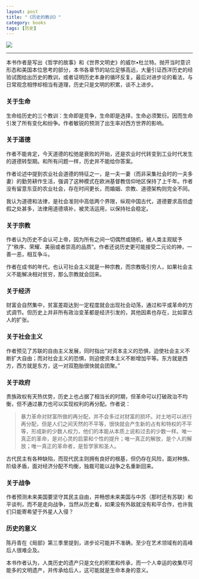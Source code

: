 ```yaml
---
layout: post
title: "《历史的教训》"
category: books
tags: [历史]
---
```


<a href="https://book.douban.com/subject/26279878/"><img src="https://img3.doubanio.com/view/subject/s/public/s27990471.jpg" /></a>

---

本书作者是写出《哲学的故事》和《世界文明史》的威尔•杜兰特。抛开当时意识形态和美国本位思考的部分，本书各章节的站位足够高远，大量引证西洋历史的经验试图给出历史的教训，或者证明历史本身的循环反复。最后对进步论的看法，与日常观念相悖却相当有道理，历史只是文明的积累，谈不上进步。

### 关于生命

生命给历史的三个教训：生命即是竞争，生命即是选择，生命必须繁衍。因而生命引发了所有变化和纷争。作者敏锐的预测了出生率对西方世界的影响。

### 关于道德

作者不能肯定，今天道德的松弛是衰败的开始，还是农业时代转变到工业时代发生的道德转型期。和所有问题一样，历史并不能给你答案。

作者论述中提到农业社会道德的特征之一，是一夫一妻（而非采集社会时的一夫多妻）的勤劳耕作生活，强调了这种模式在欧洲基督教信仰地区保持了上千年。作者没有留意东亚的农业社会，存在时间更长，而婚姻、宗教、道德架构则完全不同。

我认为道德和法律，是社会准则中高低两个界限，纵观中国古代，道德要求高但虚假之处甚多，法律用道德填补，被灵活运用，以保持社会稳定。

### 关于宗教

作者认为历史不会认可上帝，因为所有之间一切偶然或随机，被人类主观赋予了“秩序、荣耀、美丽或者崇高的品质”。作者还说历史更可能接受二元论的神，一善一恶，相互争斗。

作者在成书的年代，也认可社会主义就是一种宗教，而宗教吸引穷人，如果社会主义不能解决相对贫穷，那么宗教就会回来。

### 关于经济

财富会自然集中，贫富差距达到一定程度就会出现社会动荡，通过和平或革命的方式调节。但历史上并非所有政治变革都是经济引发的，其他因素也存在，比如蒙古人的扩张。

### 关于社会主义

作者预见了苏联的自由主义发展，同时指出“对资本主义的恐惧，迫使社会主义不断扩大自由；而对社会主义的恐惧，则迫使资本主义不断增加平等。东方就是西方，西方就是东方，这一对双胞胎很快就会团聚。”

### 关于政府

贵族政权有天热优势，历史上也占据了相当长的时期，但革命可以打破政治不均衡，但不通过暴力也可以实现权利的再分配。作者说：

> 暴力革命对财富所做的再分配，并不会多过对财富的损坏。对土地可以进行再分配，但是人们之间天然的不平等，很快就会产生新的占有和特权的不平等，形成新的少数人权力，他们的本能从本质上说和过去的少数一样。唯一真正的革命，是对心灵的启蒙和个性的提升；唯一真正的解放，是个人的解放；唯一真正的革命者，是哲学家和圣人。

古代民主有各种缺陷，而现代民主则拥有良好的根基，但仍存在风险，面对种族、阶级矛盾，面对经济分配不均衡，独裁可能以战争之名重新回来。

### 关于战争

作者预测未来美国要坚守其民主自由，并畅想未来美国与中苏（那时还有苏联）和平谈判，而不是走向战争，当然从历史看，如果没有外敌就没有和平合作，也许我们只能寄希望于外星人入侵？

### 历史的意义

陈丹青在《局部》第三季里提到，进步论可能并不准确，至少在艺术领域有的高峰后人很难企及。

本书作者认为，人类历史的遗产只是文化的积累和传承，而一个人幸运的收集尽可能多的文明遗产，并传承给后人，这可能就是生命本身的意义。